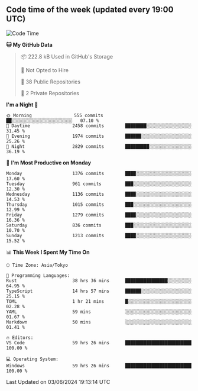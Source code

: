 ## Code time of the week (updated every 19:00 UTC)

<!--START_SECTION:waka-->
![Code Time](http://img.shields.io/badge/Code%20Time-3%2C187%20hrs%2050%20mins-blue)

**🐱 My GitHub Data** 

> 📦 222.8 kB Used in GitHub's Storage 
 > 
> 🚫 Not Opted to Hire
 > 
> 📜 38 Public Repositories 
 > 
> 🔑 2 Private Repositories 
 > 
**I'm a Night 🦉** 

```text
🌞 Morning                555 commits         ██░░░░░░░░░░░░░░░░░░░░░░░   07.10 % 
🌆 Daytime                2458 commits        ████████░░░░░░░░░░░░░░░░░   31.45 % 
🌃 Evening                1974 commits        ██████░░░░░░░░░░░░░░░░░░░   25.26 % 
🌙 Night                  2829 commits        █████████░░░░░░░░░░░░░░░░   36.19 % 
```
📅 **I'm Most Productive on Monday** 

```text
Monday                   1376 commits        ████░░░░░░░░░░░░░░░░░░░░░   17.60 % 
Tuesday                  961 commits         ███░░░░░░░░░░░░░░░░░░░░░░   12.30 % 
Wednesday                1136 commits        ████░░░░░░░░░░░░░░░░░░░░░   14.53 % 
Thursday                 1015 commits        ███░░░░░░░░░░░░░░░░░░░░░░   12.99 % 
Friday                   1279 commits        ████░░░░░░░░░░░░░░░░░░░░░   16.36 % 
Saturday                 836 commits         ███░░░░░░░░░░░░░░░░░░░░░░   10.70 % 
Sunday                   1213 commits        ████░░░░░░░░░░░░░░░░░░░░░   15.52 % 
```


📊 **This Week I Spent My Time On** 

```text
🕑︎ Time Zone: Asia/Tokyo

💬 Programming Languages: 
Rust                     38 hrs 36 mins      ████████████████░░░░░░░░░   64.95 % 
TypeScript               14 hrs 57 mins      ██████░░░░░░░░░░░░░░░░░░░   25.15 % 
TOML                     1 hr 21 mins        █░░░░░░░░░░░░░░░░░░░░░░░░   02.28 % 
YAML                     59 mins             ░░░░░░░░░░░░░░░░░░░░░░░░░   01.67 % 
Markdown                 50 mins             ░░░░░░░░░░░░░░░░░░░░░░░░░   01.41 % 

🔥 Editors: 
VS Code                  59 hrs 26 mins      █████████████████████████   100.00 % 

💻 Operating System: 
Windows                  59 hrs 26 mins      █████████████████████████   100.00 % 
```


 Last Updated on 03/06/2024 19:13:14 UTC
<!--END_SECTION:waka-->